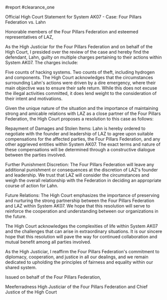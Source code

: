 #report #clearance_one 

Official High Court Statement for System AK07 - Case: Four Pillars Federation vs. Lahn

Honorable members of the Four Pillars Federation and esteemed representatives of LAZ,

As the High Justiciar for the Four Pillars Federation and on behalf of the High Court, I presided over the review of the case and hereby find the defendant, Lahn, guilty on multiple charges pertaining to their actions within System AK07. The charges include:

Five counts of hacking systems.
Two counts of theft, including hydrogen and components.
The High Court acknowledges that the circumstances surrounding Lahn's actions were driven by a dire emergency, where their main objective was to ensure their safe return. While this does not excuse the illegal activities committed, it does lend weight to the consideration of their intent and motivations.

Given the unique nature of the situation and the importance of maintaining strong and amicable relations with LAZ as a close partner of the Four Pillars Federation, the High Court proposes a resolution to this case as follows:

Repayment of Damages and Stolen Items: Lahn is hereby ordered to negotiate with the founder and leadership of LAZ to agree upon suitable compensations for the affected parties, the Four Pillars Federation, and any other aggrieved entities within System AK07. The exact terms and nature of these compensations will be determined through a constructive dialogue between the parties involved.

Further Punishment Discretion: The Four Pillars Federation will leave any additional punishment or consequences at the discretion of LAZ's founder and leadership. We trust that LAZ will consider the circumstances and weigh the overall relationship with the Federation in deciding an appropriate course of action for Lahn.

Future Relations: The High Court emphasizes the importance of preserving and nurturing the strong partnership between the Four Pillars Federation and LAZ within System AK07. We hope that this resolution will serve to reinforce the cooperation and understanding between our organizations in the future.

The High Court acknowledges the complexities of life within System AK07 and the challenges that can arise in extraordinary situations. It is our sincere hope that this resolution will pave the way for continued collaboration and mutual benefit among all parties involved.

As the High Justiciar, I reaffirm the Four Pillars Federation's commitment to diplomacy, cooperation, and justice in all our dealings, and we remain dedicated to upholding the principles of fairness and equality within our shared system.

Issued on behalf of the Four Pillars Federation,

Meeferradness
High Justiciar of the Four Pillars Federation and Chief Justice of the High Court
